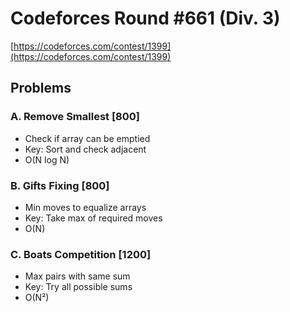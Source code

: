 # Codeforces Round #661 (Div. 3)
[https://codeforces.com/contest/1399](https://codeforces.com/contest/1399)

## Problems

### A. Remove Smallest [800]
- Check if array can be emptied
- Key: Sort and check adjacent
- O(N log N)

### B. Gifts Fixing [800]
- Min moves to equalize arrays
- Key: Take max of required moves
- O(N)

### C. Boats Competition [1200]
- Max pairs with same sum
- Key: Try all possible sums
- O(N²)
